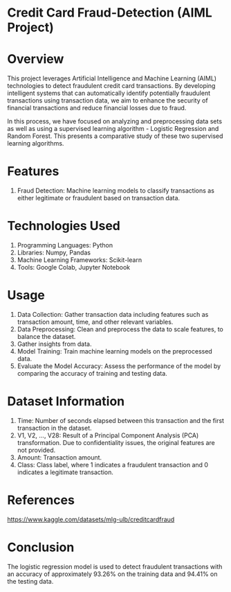 # Credit Card Fraud-Detection (AIML Project)

# Overview
This project leverages Artificial Intelligence and Machine Learning (AIML) technologies to detect fraudulent credit card transactions. By developing intelligent systems that can automatically identify potentially fraudulent transactions using transaction data, we aim to enhance the security of financial transactions and reduce financial losses due to fraud.

In this process, we have focused on analyzing and preprocessing data sets as well as using a supervised learning algorithm - Logistic Regression and Random Forest. This presents a comparative study of these two supervised learning algorithms.

# Features
1. Fraud Detection: Machine learning models to classify transactions as either legitimate or fraudulent based on transaction data.

# Technologies Used
1. Programming Languages: Python
2. Libraries: Numpy, Pandas
3. Machine Learning Frameworks: Scikit-learn
4. Tools: Google Colab, Jupyter Notebook

# Usage
1. Data Collection: Gather transaction data including features such as transaction amount, time, and other relevant variables.
2. Data Preprocessing: Clean and preprocess the data to scale features, to balance the dataset.
3. Gather insights from data.
4. Model Training: Train machine learning models on the preprocessed data.
5. Evaluate the Model Accuracy: Assess the performance of the model by comparing the accuracy of training and testing data.

# Dataset Information
1. Time: Number of seconds elapsed between this transaction and the first transaction in the dataset.
2. V1, V2, ..., V28: Result of a Principal Component Analysis (PCA) transformation. Due to confidentiality issues, the original features are not provided.
3. Amount: Transaction amount.
4. Class: Class label, where 1 indicates a fraudulent transaction and 0 indicates a legitimate transaction.

# References
https://www.kaggle.com/datasets/mlg-ulb/creditcardfraud

# Conclusion
The logistic regression model is used to detect fraudulent transactions with an accuracy of approximately 93.26% on the training data and 94.41% on the testing data.

